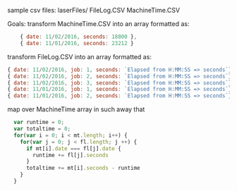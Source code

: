 sample csv files:
  laserFiles/
    FileLog.CSV
    MachineTime.CSV
    
Goals:
  transform MachineTime.CSV into an array formatted as:
```js
    { date: 11/02/2016, seconds: 18800 },
    { date: 11/01/2016, seconds: 23212 }
```

  transform FileLog.CSV into an array formatted as:
```js
{ date: 11/02/2016, job: 1, seconds: `Elapsed from H:MM:SS => seconds`},
{ date: 11/02/2016, job: 2, seconds: `Elapsed from H:MM:SS => seconds`},
{ date: 11/02/2016, job: 3, seconds: `Elapsed from H:MM:SS => seconds`},
{ date: 11/01/2016, job: 1, seconds: `Elapsed from H:MM:SS => seconds`},
{ date: 11/01/2016, job: 2, seconds: `Elapsed from H:MM:SS => seconds`}
```

  map over MachineTime array in such away that
  ```js
    var runtime = 0;
    var totaltime = 0;
    for(var i = 0; i < mt.length; i++) {
      for(var j = 0; j < fl.length; j ++) {
        if mt[i].date === fl[j].date {
          runtime += fl[j].seconds
        }
        totaltime += mt[i].seconds - runtime
      }
    }
```

